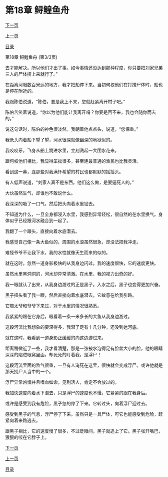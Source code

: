 <h1>第18章   鲟鳇鱼舟</h1>
            <div><p><a href="./0054_%E7%AC%AC19%E7%AB%A0_%E9%9D%92%E9%93%9C%E5%85%AB%E5%8D%A6.md">下一页</a></p><p><a href="./0052_%E7%AC%AC18%E7%AB%A0_%E9%B2%9F%E9%B3%87%E9%B1%BC%E8%88%9F.md">上一页</a></p><p><a href="../">目录</a></p></div>
            <div><p>第18章   鲟鳇鱼舟 (第3/3页)</p><p>去才能解决。所以他们才出了事。如今事情还没达到那种程度，你只要把刘家兄弟三人的尸体捞上来就行了。”</p><p>在距离河眼数百米远的地方，我才把船停下来。当初何权他们在打捞尸体时，船也是停在附近的。</p><p>我跟陈伯说道，“陈伯，要是我上不来，您就赶紧离开村子吧。”</p><p>陈伯苦笑着说道，“你以为他们能让我离开吗？你要是回不来，我也会随你而去的。”</p><p>说这句话时，陈伯的神色很淡然。我朝着他点点头，说道，“您保重。”</p><p>我低头向着船下望了望，河水很深就像幽深的地狱似的。</p><p>我咬咬牙，飞身从船上跳进水里，立刻溅起一大团水花来。</p><p>跟何权他们相比，我显得笨拙很多，甚至连最普通的渔民也比我灵活。</p><p>看到这一幕，连那些对我满怀希望的村民也都默默的摇摇头。</p><p>有人低声说道，“刘家人真不是东西。他们这么做，是要逼死人的。”</p><p>大伙虽然生气，却谁也不敢说什么。</p><p>我深深的吸了一口气，然后把头向着水里钻去。</p><p>不知道为什么，一旦全身都浸入水里，我感到异常轻松，很自然的在水里换气。身体似乎已经跟河水融合到一起了。</p><p>我翻了一个跟头，直接向着水底潜去。</p><p>我感觉自己像一条大鱼似的，周围的水浪虽然很急，却没法把我冲走。</p><p>难怪爷爷不让我下水，我的水性就像天生而来的似的。</p><p>就在这时，忽然一道身影极快的从我身边闪过。我的速度很快，它的速度更快。</p><p>虽然水里黑洞洞的，河水却异常清澈。在水里，我的视力出奇的好。</p><p>我一眼就认了出来，从我身边游过的正是黑子。入水之后，黑子也变得更加兴奋。</p><p>黑子扭头看了我一眼，然后直接向着水底潜去，它故意在给我引路。</p><p>它陪太爷和爷爷下来过，对于水里的情况很熟悉。</p><p>我紧紧的跟在它身后，眼看着一条一米多长的大鱼从我身边游过。</p><p>这段河流比我想象的要深得多，我潜了足有十几分钟，还没到达河底。</p><p>就在这时，我看到一道身影正缓缓的向这边游过来。</p><p>距离稍微近了一些，我才看清楚，那是一张被水泡得足有脸盆大小的脸，他的眼睛深深的陷进眼窝里面，却死死的盯着我，是浮尸！</p><p>这段河流里面的煞气很重，一旦有人淹死在这里，很快就会变成浮尸。或许他就是那天捞尸人当中的一个。</p><p>浮尸异常凶悍并且嗜血如命，见到活人，肯定不会放过的。</p><p>我加快速度向着水下潜去，只是浮尸的速度也不慢。它紧紧的跟在我身后。</p><p>或许是感受到我有危险，黑子忽的停了下来。它转过头，向着浮尸迎过去。</p><p>感受到黑子的气息，浮尸停了下来。虽然只是一具尸体，可它也能感受到危险，赶紧向着来路逃去。</p><p>跟黑子相比，它的速度慢了很多，不过眨眼间，黑子就追上了它。黑子张开嘴巴，狠狠的咬在它脖子上。</p></div>
            <div><p><a href="./0054_%E7%AC%AC19%E7%AB%A0_%E9%9D%92%E9%93%9C%E5%85%AB%E5%8D%A6.md">下一页</a></p><p><a href="./0052_%E7%AC%AC18%E7%AB%A0_%E9%B2%9F%E9%B3%87%E9%B1%BC%E8%88%9F.md">上一页</a></p><p><a href="../">目录</a></p></div>
